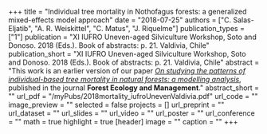 +++
title = "Individual tree mortality in Nothofagus forests: a generalized mixed-effects model approach"
date = "2018-07-25"
authors = ["C. Salas-Eljatib", "A. R. Weiskittel", "C. Matus", "J. Riquelme"]
publication_types = ["1"]
publication = "XI IUFRO Uneven-aged Silviculture Workshop, Soto and Donoso. 2018 (Eds.).  Book of abstracts: p. 21. Valdivia, Chile"
publication_short = "XI IUFRO Uneven-aged Silviculture Workshop, Soto and Donoso. 2018 (Eds.).  Book of abstracts: p. 21. Valdivia, Chile"
abstract = "This work is an earlier version of our paper [*On studying the patterns of individual-based tree mortality in natural forests: a modelling analysis*](https://eljatib.com/publication/2020-11-01_on_studying_the_patt/),  published in the journal **Forest Ecology and Management**."
abstract_short = ""
url_pdf = "/myPubs/2018mortality_iufroUnevenValdivia.pdf"
url_code = ""
image_preview = ""
selected = false
projects = []
url_preprint = ""
url_dataset = ""
url_slides = ""
url_video = ""
url_poster = ""
url_conference = ""
math = true
highlight = true
[header]
image = ""
caption = ""
+++
